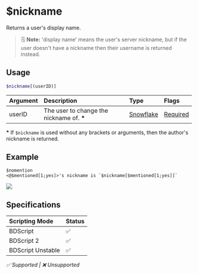 # $nickname
Returns a user's display name.
> 🗒️ **Note:** 'display name' means the user's server nickname, but if the user doesn't have a nickname then their username is returned instead.

## Usage
```php
$nickname[(userID)]
```

| Argument | Description | Type | Flags |
| :---- | :---- | :---- | :---- |
| userID | The user to change the nickname of. **\*** | [Snowflake](/src/resources/arguments/types.md#snowflake) | [Required](/src/resources/arguments/flags.md#required)

**\*** If `$nickname` is used without any brackets or arguments, then the author's nickname is returned.

## Example
```
$nomention
<@$mentioned[1;yes]>'s nickname is `$nickname[$mentioned[1;yes]]`
```
![](https://user-images.githubusercontent.com/69215413/124502356-53271a00-dd91-11eb-8d72-778c9141f296.png)

## Specifications
| Scripting Mode | Status
| :---- | :---- |
| BDScript | ✅ |
| BDScript 2 | ✅ |
| BDScript Unstable | ✅ |

*✅ Supported | ❌ Unsupported*